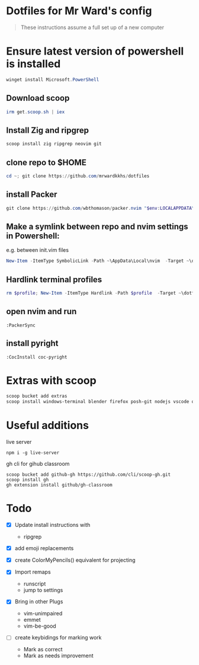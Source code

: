 # Dotfiles for Mr Ward's config

> These instructions assume a full set up of a new computer

# Ensure latest version of powershell is installed 
```powershell
winget install Microsoft.PowerShell
```

## Download scoop
```Powershell
irm get.scoop.sh | iex
```

## Install Zig and ripgrep
```powershell
scoop install zig ripgrep neovim git
```

## clone repo to $HOME
```Powershell
cd ~; git clone https://github.com/mrwardkkhs/dotfiles
```

## install Packer
```powershell
git clone https://github.com/wbthomason/packer.nvim "$env:LOCALAPPDATA\nvim-data\site\pack\packer\start\packer.nvim"
```

## Make a symlink between repo and nvim settings in Powershell:
e.g. between init.vim files
```Powershell
New-Item -ItemType SymbolicLink -Path ~\AppData\Local\nvim  -Target ~\dotfiles\nvim\
```

## Hardlink terminal profiles
```powershell
rm $profile; New-Item -ItemType Hardlink -Path $profile  -Target ~\dotfiles\Microsoft.PowerShell_profile.ps1
```

## open nvim and run 
```vim
:PackerSync
```

## install pyright
```vim
:CocInstall coc-pyright
```


# Extras with scoop
```powershell
scoop bucket add extras
scoop install windows-terminal blender firefox posh-git nodejs vscode obsidian obs-studio tiled discord ffmpeg 7zip steam
```
# Useful additions
live server
```
npm i -g live-server
```

gh cli for gihub classroom
```
scoop bucket add github-gh https://github.com/cli/scoop-gh.git
scoop install gh
gh extension install github/gh-classroom
```
# Todo
- [x] Update install instructions with 
    - ripgrep

- [x] add emoji replacements
- [x] create ColorMyPencils() equivalent for projecting
- [x] Import remaps
    - runscript
    - jump to settings
- [x] Bring in other Plugs
    - vim-unimpaired
    - emmet
    - vim-be-good
- [ ] create keybidings for marking work
    - Mark as correct
    - Mark as needs improvement
